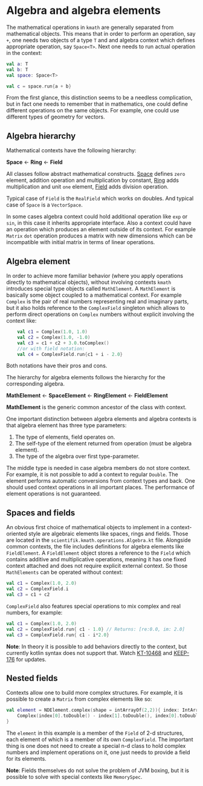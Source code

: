 # Algebra and algebra elements

The mathematical operations in `kmath` are generally separated from mathematical objects.
This means that in order to perform an operation, say `+`, one needs two objects of a type `T` and
and algebra context which defines appropriate operation, say `Space<T>`. Next one needs to run actual operation
in the context:

```kotlin
val a: T
val b: T
val space: Space<T>

val c = space.run{a + b}
```

From the first glance, this distinction seems to be a needless complication, but in fact one needs
to remember that in mathematics, one could define different operations on the same objects. For example,
one could use different types of geometry for vectors.

## Algebra hierarchy

Mathematical contexts have the following hierarchy:

**Space** <- **Ring** <- **Field**

All classes follow abstract mathematical constructs.
[Space](http://mathworld.wolfram.com/Space.html) defines `zero` element, addition operation and multiplication by constant,
[Ring](http://mathworld.wolfram.com/Ring.html) adds multiplication and unit `one` element,
[Field](http://mathworld.wolfram.com/Field.html) adds division operation.

Typical case of `Field` is the `RealField` which works on doubles. And typical case of `Space` is a `VectorSpace`.

In some cases algebra context could hold additional operation like `exp` or `sin`, in this case it inherits appropriate
interface. Also a context could have an operation which produces an element outside of its context. For example
`Matrix` `dot` operation produces a matrix with new dimensions which can be incompatible with initial matrix in
terms of linear operations.

## Algebra element

In order to achieve more familiar behavior (where you apply operations directly to mathematical objects), without involving contexts
`kmath` introduces special type objects called `MathElement`. A `MathElement` is basically some object coupled to
a mathematical context. For example `Complex` is the pair of real numbers representing real and imaginary parts,
but it also holds reference to the `ComplexField` singleton which allows to perform direct operations on `Complex`
numbers without explicit involving the context like:

```kotlin
    val c1 = Complex(1.0, 1.0)
    val c2 = Complex(1.0, -1.0)
    val c3 = c1 + c2 + 3.0.toComplex()
    //or with field notation:
    val c4 = ComplexField.run{c1 + i - 2.0}
```

Both notations have their pros and cons.

The hierarchy for algebra elements follows the hierarchy for the corresponding algebra.

**MathElement** <- **SpaceElement** <- **RingElement** <- **FieldElement**

**MathElement** is the generic common ancestor of the class with context.

One important distinction between algebra elements and algebra contexts is that algebra element has three type parameters:

1. The type of elements, field operates on.
2. The self-type of the element returned from operation (must be algebra element).
3. The type of the algebra over first type-parameter.

The middle type is needed in case algebra members do not store context. For example, it is not possible to add
a context to regular `Double`. The element performs automatic conversions from context types and back.
One should used context operations in all important places. The performance of element operations is not guaranteed.

## Spaces and fields

An obvious first choice of mathematical objects to implement in a context-oriented style are algebraic elements like spaces,
rings and fields. Those are located in the `scientifik.kmath.operations.Algebra.kt` file. Alongside common contexts, the file includes definitions for algebra elements like `FieldElement`. A `FieldElement` object
stores a reference to the `Field` which contains additive and multiplicative operations, meaning
it has one fixed context attached and does not require explicit external context. So those `MathElements` can be operated without context:

```kotlin
val c1 = Complex(1.0, 2.0)
val c2 = ComplexField.i
val c3 = c1 + c2
```

`ComplexField` also features special operations to mix complex and real numbers, for example:

```kotlin
val c1 = Complex(1.0, 2.0)
val c2 = ComplexField.run{ c1 - 1.0} // Returns: [re:0.0, im: 2.0]
val c3 = ComplexField.run{ c1 - i*2.0}
```

**Note**: In theory it is possible to add behaviors directly to the context, but currently kotlin syntax does not support
that. Watch [KT-10468](https://youtrack.jetbrains.com/issue/KT-10468) and [KEEP-176](https://github.com/Kotlin/KEEP/pull/176) for updates.

## Nested fields

Contexts allow one to build more complex structures. For example, it is possible to create a `Matrix` from complex elements like so:

```kotlin
val element = NDElement.complex(shape = intArrayOf(2,2)){ index: IntArray ->
    Complex(index[0].toDouble() - index[1].toDouble(), index[0].toDouble() + index[1].toDouble())
}
```

The `element` in this example is a member of the `Field` of 2-d structures, each element of which is a member of its own
`ComplexField`. The important thing is one does not need to create a special n-d class to hold complex
numbers and implement operations on it, one just needs to provide a field for its elements.

**Note**: Fields themselves do not solve the problem of JVM boxing, but it is possible to solve with special contexts like
`MemorySpec`.
